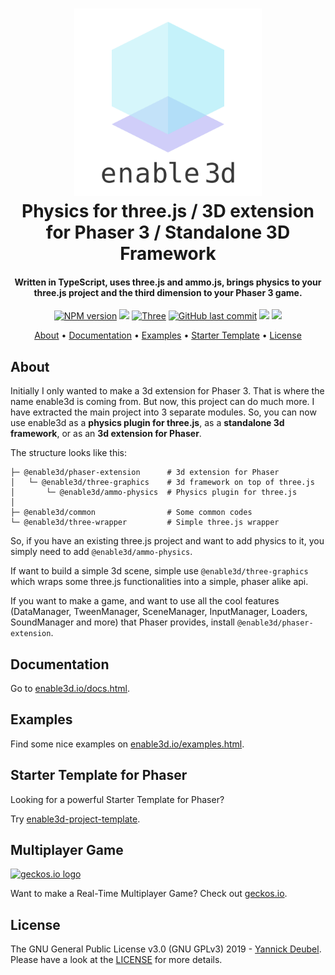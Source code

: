 <h1 align="center">
  <a href="https://github.com/enable3d/enable3d#readme"><img src="readme/enable3d-logo-square.png" alt="enable3d logo" width="300"></a>
  <br>
  Physics for three.js / 3D extension for Phaser 3 / Standalone 3D Framework
  <br>
</h1>

<h4 align="center">
Written in TypeScript, uses three.js and ammo.js, brings physics to your three.js project and the third dimension to your Phaser 3 game.</h4>

<p align="center">  
  <a href="https://www.npmjs.com/search?q=%40enable3d"><img src="https://img.shields.io/npm/v/@enable3d/phaser-extension?style=flat-square" alt="NPM version"></a>
  <a href="https://github.com/enable3d/enable3d/actions?query=workflow%3ACI"><img src="https://img.shields.io/github/workflow/status/yandeu/enable3d/CI/master?label=github%20build&logo=github&style=flat-square"></a>
  <a href="https://github.com/mrdoob/three.js/"><img src="https://img.shields.io/badge/three-r116-blue.svg?style=flat-square" alt="Three"></a>
  <a href="https://github.com/enable3d/enable3d/commits/master"><img src="https://img.shields.io/github/last-commit/yandeu/enable3d.svg?style=flat-square" alt="GitHub last commit"></a>
  <a href="https://github.com/prettier/prettier" alt="code style: prettier"><img src="https://img.shields.io/badge/code_style-prettier-ff69b4.svg?style=flat-square"></a>
  <a href="https://www.typescriptlang.org/"><img src="https://img.shields.io/badge/built%20with-TypeScript-blue?style=flat-square"></a>
</p>

<p align="center">
  <a href="#about">About</a> •
  <a href="#documentation">Documentation</a> •
  <a href="#examples">Examples</a> •
  <a href="#starter-template">Starter Template</a> •
  <a href="#license">License</a>
</p>

## About

Initially I only wanted to make a 3d extension for Phaser 3. That is where the name enable3d is coming from. But now, this project can do much more. I have extracted the main project into 3 separate modules. So, you can now use enable3d as a **physics plugin for three.js**, as a **standalone 3d framework**, or as an **3d extension for Phaser**.

The structure looks like this:

```console
├─ @enable3d/phaser-extension      # 3d extension for Phaser
│   └─ @enable3d/three-graphics    # 3d framework on top of three.js
│       └─ @enable3d/ammo-physics  # Physics plugin for three.js
│
├─ @enable3d/common                # Some common codes
└─ @enable3d/three-wrapper         # Simple three.js wrapper
```

So, if you have an existing three.js project and want to add physics to it, you simply need to add `@enable3d/ammo-physics`.

If want to build a simple 3d scene, simple use `@enable3d/three-graphics` which wraps some three.js functionalities into a simple, phaser alike api.

If you want to make a game, and want to use all the cool features (DataManager, TweenManager, SceneManager, InputManager, Loaders, SoundManager and more) that Phaser provides, install `@enable3d/phaser-extension`.

## Documentation

Go to [enable3d.io/docs.html](https://enable3d.io/docs.html).

## Examples

Find some nice examples on [enable3d.io/examples.html](https://enable3d.io/examples.html).

## Starter Template for Phaser

Looking for a powerful Starter Template for Phaser?

Try [enable3d-project-template](https://github.com/enable3d/enable3d-project-template).

## Multiplayer Game

<a href="http://geckos.io">
  <img src="https://raw.githubusercontent.com/geckosio/geckos.io/master/readme/logo-256.png" alt="geckos.io logo" width="128">
</a>

Want to make a Real-Time Multiplayer Game? Check out [geckos.io](http://geckos.io).

## License

The GNU General Public License v3.0 (GNU GPLv3) 2019 - [Yannick Deubel](https://github.com/yandeu). Please have a look at the [LICENSE](LICENSE) for more details.
